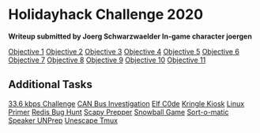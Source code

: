 # Holidayhack Challenge 2020
**Writeup submitted by Joerg Schwarzwaelder
In-game character joergen**



[Objective 1](https://github.com/joergschwarzwaelder/hhc2020/tree/master/Objective-1)
[Objective 2](https://github.com/joergschwarzwaelder/hhc2020/tree/master/Objective-2)
[Objective 3](https://github.com/joergschwarzwaelder/hhc2020/tree/master/Objective-3)
[Objective 4](https://github.com/joergschwarzwaelder/hhc2020/tree/master/Objective-4)
[Objective 5](https://github.com/joergschwarzwaelder/hhc2020/tree/master/Objective-5)
[Objective 6](https://github.com/joergschwarzwaelder/hhc2020/tree/master/Objective-6)
[Objective 7](https://github.com/joergschwarzwaelder/hhc2020/tree/master/Objective-7)
[Objective 8](https://github.com/joergschwarzwaelder/hhc2020/tree/master/Objective-8)
[Objective 9](https://github.com/joergschwarzwaelder/hhc2020/tree/master/Objective-9)
[Objective 10](https://github.com/joergschwarzwaelder/hhc2020/tree/master/Objective-10)
[Objective 11](https://github.com/joergschwarzwaelder/hhc2020/tree/master/Objective-11)

## Additional Tasks
[33.6 kbps Challenge](https://github.com/joergschwarzwaelder/hhc2020/blob/master/Additional/33.6%20kbps%20challenge.md)
[CAN Bus Investigation](https://github.com/joergschwarzwaelder/hhc2020/blob/master/Additional/CAN%20Bus%20Investigation.md)
[Elf C0de](https://github.com/joergschwarzwaelder/hhc2020/blob/master/Additional/Elf%20C0de.md)
[Kringle Kiosk](https://github.com/joergschwarzwaelder/hhc2020/blob/master/Additional/Kringle%20Kiosk.md)
[Linux Primer](https://github.com/joergschwarzwaelder/hhc2020/blob/master/Additional/Linux%20Primer.md)
[Redis Bug Hunt](https://github.com/joergschwarzwaelder/hhc2020/blob/master/Additional/Redis%20Bug%20Hunt.md)
[Scapy Prepper](https://github.com/joergschwarzwaelder/hhc2020/blob/master/Additional/Scapy%20Prepper.md)
[Snowball Game](https://github.com/joergschwarzwaelder/hhc2020/blob/master/Additional/Snowball%20Game.md)
[Sort-o-matic](https://github.com/joergschwarzwaelder/hhc2020/blob/master/Additional/Sort-o-matic.md)
[Speaker UNPrep](https://github.com/joergschwarzwaelder/hhc2020/blob/master/Additional/Speaker%20UNPrep.md)
[Unescape Tmux](https://github.com/joergschwarzwaelder/hhc2020/blob/master/Additional/Unescape%20Tmux.md)

<!--stackedit_data:
eyJoaXN0b3J5IjpbLTkwNTg1MjE5MiwxNDI5NDg1Mzc1XX0=
-->